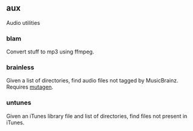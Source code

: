 aux
---

Audio utilities


### blam

Convert stuff to mp3 using ffmpeg.


### brainless

Given a list of directories, find audio files not tagged by
MusicBrainz. Requires [mutagen](https://code.google.com/p/mutagen/).


### untunes

Given an iTunes library file and list of directories, find files not
present in iTunes.
